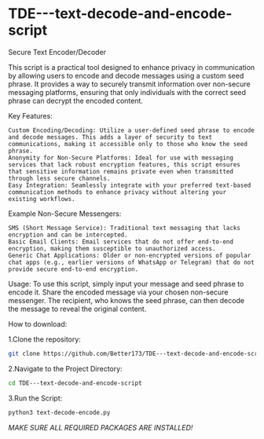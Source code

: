 # TDE---text-decode-and-encode-script
Secure Text Encoder/Decoder

This script is a practical tool designed to enhance privacy in communication by allowing users to encode and decode messages using a custom seed phrase. It provides a way to securely transmit information over non-secure messaging platforms, ensuring that only individuals with the correct seed phrase can decrypt the encoded content.

Key Features:

    Custom Encoding/Decoding: Utilize a user-defined seed phrase to encode and decode messages. This adds a layer of security to text communications, making it accessible only to those who know the seed phrase.
    Anonymity for Non-Secure Platforms: Ideal for use with messaging services that lack robust encryption features, this script ensures that sensitive information remains private even when transmitted through less secure channels.
    Easy Integration: Seamlessly integrate with your preferred text-based communication methods to enhance privacy without altering your existing workflows.

Example Non-Secure Messengers:

    SMS (Short Message Service): Traditional text messaging that lacks encryption and can be intercepted.
    Basic Email Clients: Email services that do not offer end-to-end encryption, making them susceptible to unauthorized access.
    Generic Chat Applications: Older or non-encrypted versions of popular chat apps (e.g., earlier versions of WhatsApp or Telegram) that do not provide secure end-to-end encryption.

Usage:
To use this script, simply input your message and seed phrase to encode it. Share the encoded message via your chosen non-secure messenger. The recipient, who knows the seed phrase, can then decode the message to reveal the original content.

How to download:

1.Clone the repository:
  ```bash
git clone https://github.com/Better173/TDE---text-decode-and-encode-script.git
  ```
2.Navigate to the Project Directory:
  ```bash
cd TDE---text-decode-and-encode-script
  ```
3.Run the Script:
  ```bash
python3 text-decode-encode.py
  ```
*MAKE SURE ALL REQUIRED PACKAGES ARE INSTALLED!*
